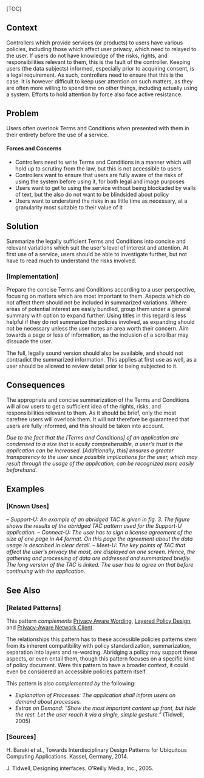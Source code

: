 [TOC]

<!-- ### [Also Known As] -->
<!-- All other names the pattern is known by.-->


## Context
<!-- The situations in which the pattern may apply.-->
<!-- Aspects which constrain the solution, but are not modified by it. They affect the impact of different forces.-->

Controllers which provide services (or products) to users have various policies, including those which affect user privacy, which need to relayed to the user. If users do not have knowledge of the risks, rights, and responsibilities relevant to them, this is the fault of the controller. Keeping users (the data subjects) informed, especially prior to acquiring consent, is a legal requirement. As such, controllers need to ensure that this is the case. It is however difficult to keep user attention on such matters, as they are often more willing to spend time on other things, including actually using a system. Efforts to hold attention by force also face active resistance.

## Problem
<!-- The problem a pattern addresses, including a list of forces describing why a problem might be difficult to solve.-->
<!-- Should be context-free, leading with a concise problem statement.-->

Users often overlook Terms and Conditions when presented with them in their entirety before the use of a service.

#### Forces and Concerns
<!-- Implications in this problem which affect the appropriateness of a solution, and are affected by this pattern.-->
<!-- Forces should be highly visible for easy reference, where less obvious a dedicated section is recommended.-->

- Controllers need to write Terms and Conditions in a manner which will hold up to scrutiny from the law, but this is not accessible to users
- Controllers want to ensure that users are fully aware of the risks of using the system before using it, for both legal and image purposes
- Users want to get to using the service without being blockaded by walls of text, but the also do not want to be blindsided about policy
- Users want to understand the risks in as little time as necessary, at a granularity most suitable to their value of it

<!--#### Indications-->
<!-- Symptoms that may indicate the existence of this problem, if otherwise unclear.-->

## Solution
<!-- A concise description of how the pattern addresses the problem.-->

Summarize the legally sufficient Terms and Conditions into concise and relevant variations which suit the user's level of interest and attention. At first use of a service, users should be able to investigate further, but not have to read much to understand the risks involved.

<!--#### Rationale-->
<!-- Where useful or otherwise unclear, justification for the solution's appropriateness in this pattern's context.-->

<!---### [Structure]-->
<!--A detailed specification of the structural aspects of the pattern. A class diagram if applicable.-->



### [Implementation]
<!--Guidelines for implementing the pattern; code fragments; suggested PETS; policy fragments.-->

Prepare the concise Terms and Conditions according to a user perspective, focusing on matters which are most important to them. Aspects which do not affect them should not be included in summarized variations. Where areas of potential interest are easily bundled, group them under a general summary with option to expand further. Using titles in this regard is less helpful if they do not summarize the policies involved, as expanding should not be necessary unless the user notes an area worth their concern. Aim towards a page or less of information, as the inclusion of a scrollbar may dissuade the user.

The full, legally sound version should also be available, and should not contradict the summarized information. This applies at first use as well, as a user should be allowed to review detail prior to being subjected to it.

## Consequences
<!--The advantages (benefits) and disadvantages (liabilities) of applying the pattern.-->

The appropriate and concise summarization of the Terms and Conditions will allow users to get a sufficient idea of the rights, risks, and responsibilities relevant to them. As it should be brief, only the most carefree users will overlook them. It will not therefore be guaranteed that users are fully informed, and this should be taken into account.

_Due to the fact that the [Terms and Conditions] of an application are condensed to a size that is easily comprehensible, a user’s trust in the application can be increased. [Additionally, this] ensures a greater transparency to the user since possible implications for the user, which may result through the usage of the application, can be recognized more easily beforehand._

<!--### [Constraints]-->
<!-- limitations as a consequence of applying the pattern.-->


## Examples
<!--Motivational example to see how the pattern is applied.-->


### [Known Uses]
<!-- Pointers to various applications of the pattern.-->

– _Support-U: An example of an abridged TAC is given in fig. 3. The figure shows the results of the abridged TAC pattern used for the Support-U application._
– _Connect-U: The user has to sign a license agreement of the size of one page in A4 format. On this page the agreement about the data usage is described in clear detail._
– _Meet-U: The key points of TAC that affect the user’s privacy the most, are displayed on one screen. Hence, the gathering and processing of data are addressed and summarized briefly. The long version of the TAC is linked. The user has to agree on that before continuing with the application._

## See Also
<!-- Any pointers to relevant information, not contained in the subfields below.-->



### [Related Patterns]
<!-- Supporting and conflicting patterns-->

This pattern _complements_ [Privacy Aware Wording](Privacy-Aware-Wording), [Layered Policy Design](Layered-policy-design), and [Privacy-Aware Network Client](Privacy-aware-network-client).

The relationships this pattern has to these accessible policies patterns stem from its inherent compatibility with policy standardization, summarization, separation into layers and re-wording. Abridging a policy may support these aspects, or even entail them, though this pattern focuses on a specific kind of policy document. Were this pattern to have a broader context, it could even be considered an accessible policies pattern itself.

This pattern is also _complemented by_ the following:
- _Explanation of Processes: The application shall inform users on demand about processes._
- _Extras on Demand: ”Show the most important content up front, but hide the rest. Let the user reach it via a single, simple gesture.”_ (Tidwell, 2005)

### [Sources]
<!-- References to the original source of the pattern.-->

H. Baraki et al., Towards Interdisciplinary Design Patterns for Ubiquitous Computing Applications. Kassel, Germany, 2014.

J. Tidwell, Designing interfaces. O’Reilly Media, Inc., 2005.

<!--## General Comments-->
<!-- Separate discussion on the pattern.-->



<!--## Tags-->
<!-- User definable descriptors for additional correlation.-->